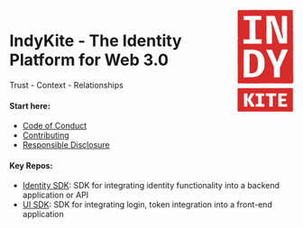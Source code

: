 <div align="right">
  
<img src="../assets/IndyKITE_Rough_red.png" alt="IndyKite Red Logo" style="width:100px;height:183px" align="right">
  
</div
 
<div align="left">
 
  # IndyKite - The Identity Platform for Web 3.0

Trust - Context - Relationships
 
</div>

<div align="left">
  
#### Start here:

- [Code of Conduct](https://github.com/indykite/CODE_OF_CONDUCT.md)
- [Contributing](https://github.com/indykite/contributing.md)
- [Responsible Disclosure](https://github.com/indykite/responsible_disclosure.md)

</div>

<div align="left">
 
#### Key Repos:
  
  - [Identity SDK](https://github.com/indykite/jarvis-sdk-nodejs-proto): SDK for integrating identity functionality into a backend application or API
  - [UI SDK](https://github.com/indykite/indykite-ui-sdk): SDK for integrating login, token integration into a front-end application




